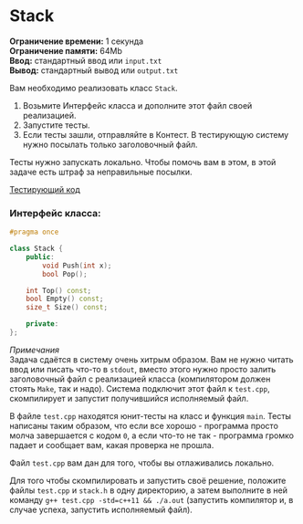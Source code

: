 # Stack

**Ограничение времени:** 1 секунда  
**Ограничение памяти:** 64Mb  
**Ввод:** стандартный ввод или `input.txt`  
**Вывод:** стандартный вывод или `output.txt`  

Вам необходимо реализовать класс `Stack`.  
1. Возьмите Интерфейс класса и дополните этот файл своей реализацией.  
2. Запустите тесты.  
3. Если тесты зашли, отправляйте в Контест. В тестирующую систему нужно посылать только заголовочный файл.  

Тесты нужно запускать локально. Чтобы помочь вам в этом, в этой задаче есть штраф за неправильные посылки.  

[Тестирующий код](test.cpp)

### Интерфейс класса:  

```cpp
#pragma once

class Stack {
    public:
        void Push(int x);
        bool Pop();

    int Top() const;
    bool Empty() const;
    size_t Size() const;

    private:
};
```

*Примечания*  
Задача сдаётся в систему очень хитрым образом. Вам не нужно читать ввод или писать что-то в `stdout`, вместо этого нужно просто залить заголовочный файл с реализацией класса (компилятором должен стоять `Make`, так и надо).
Система подключит этот файл к `test.cpp`, скомпилирует и запустит получившийся исполняемый файл.

В файле `test.cpp` находятся юнит-тесты на класс и функция `main`. Тесты написаны таким образом, что если все хорошо - программа просто молча завершается с кодом `0`, а если что-то не так - программа громко падает и сообщает вам, какая проверка не прошла.

Файл `test.cpp` вам дан для того, чтобы вы отлаживались локально.

Для того чтобы скомпилировать и запустить своё решение, положите файлы `test.cpp` и `stack.h` в одну директорию, а затем выполните в ней команду `g++ test.cpp -std=c++11 && ./a.out` (запустить компилятор и, в случае успеха, запустить исполняемый файл).
